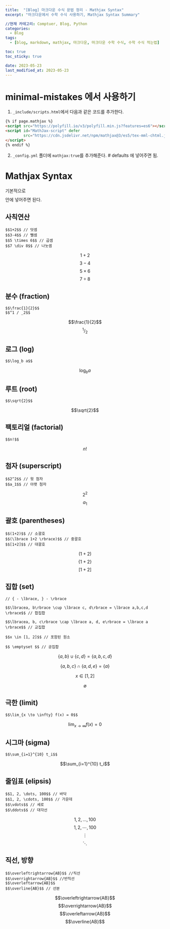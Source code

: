 ```yaml
---
title:  "[Blog] 마크다운 수식 문법 정리 - Mathjax Syntax"
excerpt: "마크다운에서 수학 수식 사용하기, Mathjax Syntax Summary"

//현재 카테고리: Comptuer, Blog, Python
categories:
  - Blog
tags:
  - [blog, markdown, mathjax, 마크다운, 마크다운 수학 수식, 수학 수식 적는법]

toc: true
toc_sticky: true

date: 2023-05-23
last_modified_at: 2023-05-23
---
```


# minimal-mistakes 에서 사용하기

1. ``_include/scripts.html``에서 다음과 같은 코드를 추가한다.

```html
{% if page.mathjax %}
<script src="https://polyfill.io/v3/polyfill.min.js?features=es6"></script>
<script id="MathJax-script" defer
        src="https://cdn.jsdelivr.net/npm/mathjax@3/es5/tex-mml-chtml.js">
</script>
{% endif %}
```

2. ``_config.yml`` 폴더에 ``mathjax:true``를 추가해준다.
\# defaults 에 넣어주면 됨.

# Mathjax Syntax
기본적으로 $$$$ 안에 넣어주면 된다.

## 사칙연산

```
$$1+2$$ // 덧셈
$$3-4$$ // 뺄셈
$$5 \times 6$$ // 곱셈
$$7 \div 8$$ // 나눗셈
```
$$1+2$$
$$3-4$$
$$5 \times 6$$
$$7 \div 8$$

## 분수 (fraction)

```
$$\frac{1}{2}$$
$$^1 / _2$$
```
$$\frac{1}{2}$$
$$^1 / _2$$

## 로그 (log)

```
$$\log_b a$$
```
$$\log_b a$$

## 루트 (root)

```
$$\sqrt{2}$$
```
$$\sqrt{2}$$

## 팩토리얼 (factorial)

```
$$n!$$
```
$$n!$$

## 첨자 (superscript)

```
$$2^2$$ // 윗 첨자
$$a_1$$ // 아랫 첨자
```
$$2^2$$
$$a_1$$

## 괄호 (parentheses)

```
$$(1+2)$$ // 소괄호
$$(\lbrace 1+2 \rbrace)$$ // 중괄호
$$[1+2]$$ // 대괄호
```
$$(1+2)$$ 
$$\lbrace 1+2 \rbrace$$ 
$$[1+2]$$ 

## 집합 (set)
```
// { - \lbrace, } - \rbrace

$$\lbracea, b\rbrace \cup \lbrace c, d\rbrace = \lbrace a,b,c,d \rbrace$$ // 합집합

$$\lbracea, b, c\rbrace \cap \lbrace a, d, e\rbrace = \lbrace a \rbrace$$ // 교집합

$$x \in [1, 2]$$ // 포함된 원소

$$ \emptyset $$ // 공집합
```

$$\lbrace a, b \rbrace \cup \lbrace c, d\rbrace = \lbrace a,b,c,d \rbrace$$

$$\lbrace a, b, c \rbrace \cap \lbrace a, d, e\rbrace = \lbrace a \rbrace$$

$$x \in [1, 2]$$

$$ \emptyset $$

## 극한 (limit)

```
$$\lim_{x \to \infty} f(x) = 0$$
```

$$\lim_{x \to \infty} f(x) = 0$$

## 시그마 (sigma)

```
$$\sum_{i=1}^{10} t_i$$
```

$$\sum_{i=1}^{10} t_i$$

## 줄임표 (elipsis)

```
$$1, 2, \dots, 100$$ // 바닥
$$1, 2, \cdots, 100$$ // 가운데
$$\vdots$$ // 세로
$$\ddots$$ // 대각선
```

$$1, 2, \dots, 100$$
$$1, 2, \cdots, 100$$ 
$$\vdots$$
$$\ddots$$ 

## 직선, 방향

```
$$\overleftrightarrow{AB}$$ //직선
$$\overrightarrow{AB}$$ //반직선
$$\overleftarrow{AB}$$ 
$$\overline{AB}$$ // 선분
```

$$\overleftrightarrow{AB}$$
$$\overrightarrow{AB}$$ 
$$\overleftarrow{AB}$$ 
$$\overline{AB}$$ 